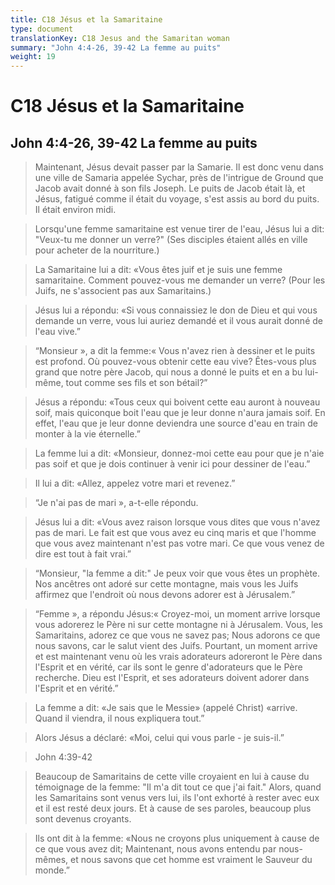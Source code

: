 ```yaml
---
title: C18 Jésus et la Samaritaine
type: document
translationKey: C18 Jesus and the Samaritan woman
summary: "John 4:4-26, 39-42 La femme au puits"
weight: 19
---
```

# C18 Jésus et la Samaritaine

## John 4:4-26, 39-42 La femme au puits

>   Maintenant, Jésus devait passer par la Samarie. Il est donc venu dans une ville de Samaria appelée Sychar, près de l'intrigue de Ground que Jacob avait donné à son fils Joseph. Le puits de Jacob était là, et Jésus, fatigué comme il était du voyage, s'est assis au bord du puits. Il était environ midi.

>   Lorsqu'une femme samaritaine est venue tirer de l'eau, Jésus lui a dit: "Veux-tu me donner un verre?" (Ses disciples étaient allés en ville pour acheter de la nourriture.)

>   La Samaritaine lui a dit: «Vous êtes juif et je suis une femme samaritaine. Comment pouvez-vous me demander un verre? (Pour les Juifs, ne s'associent pas aux Samaritains.)

>   Jésus lui a répondu: «Si vous connaissiez le don de Dieu et qui vous demande un verre, vous lui auriez demandé et il vous aurait donné de l'eau vive.”

>   “Monsieur », a dit la femme:« Vous n'avez rien à dessiner et le puits est profond. Où pouvez-vous obtenir cette eau vive? Êtes-vous plus grand que notre père Jacob, qui nous a donné le puits et en a bu lui-même, tout comme ses fils et son bétail?”

>   Jésus a répondu: «Tous ceux qui boivent cette eau auront à nouveau soif, mais quiconque boit l'eau que je leur donne n'aura jamais soif. En effet, l'eau que je leur donne deviendra une source d'eau en train de monter à la vie éternelle.”

>   La femme lui a dit: «Monsieur, donnez-moi cette eau pour que je n'aie pas soif et que je dois continuer à venir ici pour dessiner de l'eau.”

>   Il lui a dit: «Allez, appelez votre mari et revenez.”

>   “Je n'ai pas de mari », a-t-elle répondu.

>   Jésus lui a dit: «Vous avez raison lorsque vous dites que vous n'avez pas de mari. Le fait est que vous avez eu cinq maris et que l'homme que vous avez maintenant n'est pas votre mari. Ce que vous venez de dire est tout à fait vrai.”

>   “Monsieur, "la femme a dit:" Je peux voir que vous êtes un prophète. Nos ancêtres ont adoré sur cette montagne, mais vous les Juifs affirmez que l'endroit où nous devons adorer est à Jérusalem.”

>   “Femme », a répondu Jésus:« Croyez-moi, un moment arrive lorsque vous adorerez le Père ni sur cette montagne ni à Jérusalem. Vous, les Samaritains, adorez ce que vous ne savez pas; Nous adorons ce que nous savons, car le salut vient des Juifs. Pourtant, un moment arrive et est maintenant venu où les vrais adorateurs adoreront le Père dans l'Esprit et en vérité, car ils sont le genre d'adorateurs que le Père recherche. Dieu est l'Esprit, et ses adorateurs doivent adorer dans l'Esprit et en vérité.”

>   La femme a dit: «Je sais que le Messie» (appelé Christ) «arrive. Quand il viendra, il nous expliquera tout.”

>   Alors Jésus a déclaré: «Moi, celui qui vous parle - je suis-il.”

>   John 4:39-42

>   Beaucoup de Samaritains de cette ville croyaient en lui à cause du témoignage de la femme: "Il m'a dit tout ce que j'ai fait." Alors, quand les Samaritains sont venus vers lui, ils l'ont exhorté à rester avec eux et il est resté deux jours. Et à cause de ses paroles, beaucoup plus sont devenus croyants.

>   Ils ont dit à la femme: «Nous ne croyons plus uniquement à cause de ce que vous avez dit; Maintenant, nous avons entendu par nous-mêmes, et nous savons que cet homme est vraiment le Sauveur du monde.”

